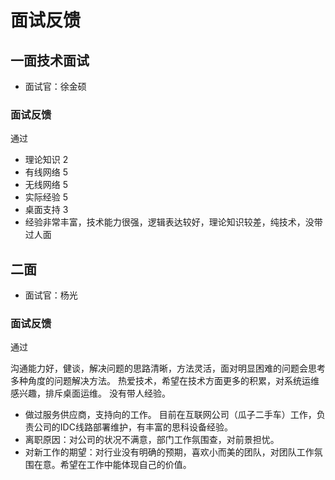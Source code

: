 # 面试反馈 

## 一面技术面试

* 面试官：徐金硕

### 面试反馈

通过

* 理论知识 2
* 有线网络 5
* 无线网络 5
* 实际经验 5
* 桌面支持 3
* 经验非常丰富，技术能力很强，逻辑表达较好，理论知识较差，纯技术，没带过人面

## 二面

* 面试官：杨光

### 面试反馈

通过

沟通能力好，健谈，解决问题的思路清晰，方法灵活，面对明显困难的问题会思考多种角度的问题解决方法。 热爱技术，希望在技术方面更多的积累，对系统运维感兴趣，排斥桌面运维。 没有带人经验。

* 做过服务供应商，支持向的工作。 目前在互联网公司（瓜子二手车）工作，负责公司的IDC线路部署维护，有丰富的思科设备经验。
* 离职原因：对公司的状况不满意，部门工作氛围查，对前景担忧。
* 对新工作的期望：对行业没有明确的预期，喜欢小而美的团队，对团队工作氛围在意。希望在工作中能体现自己的价值。
